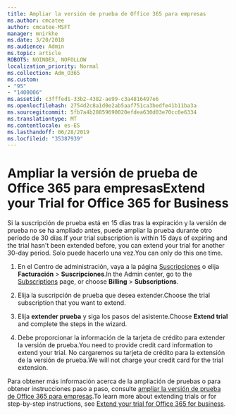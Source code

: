 ```yaml
---
title: Ampliar la versión de prueba de Office 365 para empresas
ms.author: cmcatee
author: cmcatee-MSFT
manager: mnirkhe
ms.date: 3/20/2018
ms.audience: Admin
ms.topic: article
ROBOTS: NOINDEX, NOFOLLOW
localization_priority: Normal
ms.collection: Adm_O365
ms.custom:
- "95"
- "1400006"
ms.assetid: c3fffed1-33b2-4382-ae99-c3a4816497e6
ms.openlocfilehash: 2754d2c8a1d0e2ab5aaf751ca3bedfe41b11ba3a
ms.sourcegitcommit: 5fb7a4b28859690020efdea630d03e70cc0e6334
ms.translationtype: MT
ms.contentlocale: es-ES
ms.lasthandoff: 06/28/2019
ms.locfileid: "35387939"
---
```

# <a name="extend-your-trial-for-office-365-for-business"></a><span data-ttu-id="f175a-102">Ampliar la versión de prueba de Office 365 para empresas</span><span class="sxs-lookup"><span data-stu-id="f175a-102">Extend your Trial for Office 365 for Business</span></span>

<span data-ttu-id="f175a-103">Si la suscripción de prueba está en 15 días tras la expiración y la versión de prueba no se ha ampliado antes, puede ampliar la prueba durante otro período de 30 días.</span><span class="sxs-lookup"><span data-stu-id="f175a-103">If your trial subscription is within 15 days of expiring and the trial hasn't been extended before, you can extend your trial for another 30-day period.</span></span> <span data-ttu-id="f175a-104">Solo puede hacerlo una vez.</span><span class="sxs-lookup"><span data-stu-id="f175a-104">You can only do this one time.</span></span>
  
1. <span data-ttu-id="f175a-105">En el Centro de administración, vaya a la página [Suscripciones](https://go.microsoft.com/fwlink/p/?linkid=842054) o elija **Facturación** \> **Suscripciones**.</span><span class="sxs-lookup"><span data-stu-id="f175a-105">In the Admin center, go to the [Subscriptions](https://go.microsoft.com/fwlink/p/?linkid=842054) page, or choose **Billing** \> **Subscriptions**.</span></span>

2. <span data-ttu-id="f175a-106">Elija la suscripción de prueba que desea extender.</span><span class="sxs-lookup"><span data-stu-id="f175a-106">Choose the trial subscription that you want to extend.</span></span>

3. <span data-ttu-id="f175a-107">Elija **extender prueba** y siga los pasos del asistente.</span><span class="sxs-lookup"><span data-stu-id="f175a-107">Choose **Extend trial** and complete the steps in the wizard.</span></span>

4. <span data-ttu-id="f175a-108">Debe proporcionar la información de la tarjeta de crédito para extender la versión de prueba.</span><span class="sxs-lookup"><span data-stu-id="f175a-108">You need to provide credit card information to extend your trial.</span></span> <span data-ttu-id="f175a-109">No cargaremos su tarjeta de crédito para la extensión de la versión de prueba.</span><span class="sxs-lookup"><span data-stu-id="f175a-109">We will not charge your credit card for the trial extension.</span></span>

<span data-ttu-id="f175a-110">Para obtener más información acerca de la ampliación de pruebas o para obtener instrucciones paso a paso, consulte [ampliar la versión de prueba de Office 365 para empresas](https://support.office.com/article/75533195-f1f6-4c2c-8ceb-0b5597790d7b).</span><span class="sxs-lookup"><span data-stu-id="f175a-110">To learn more about extending trials or for step-by-step instructions, see [Extend your trial for Office 365 for business](https://support.office.com/article/75533195-f1f6-4c2c-8ceb-0b5597790d7b).</span></span>
  